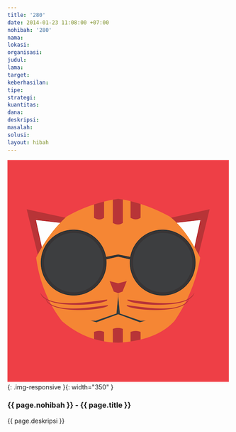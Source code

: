 ```yaml
---
title: '280'
date: 2014-01-23 11:08:00 +07:00
nohibah: '280'
nama: 
lokasi: 
organisasi: 
judul: 
lama: 
target: 
keberhasilan: 
tipe: 
strategi: 
kuantitas: 
dana: 
deskripsi: 
masalah: 
solusi: 
layout: hibah
---
```


![280](/static/img/hibahcms/280.png){: .img-responsive }{: width="350" }

### {{ page.nohibah }} - {{ page.title }}

{{ page.deskripsi }}
